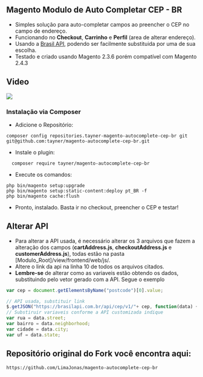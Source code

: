 ## Magento Modulo de Auto Completar CEP - BR

- Simples solução para auto-completar campos ao preencher o CEP no campo de endereço.
- Funcionando no **Checkout**, **Carrinho** e **Perfil** (area de alterar endereço).
- Usando a [Brasil API](https://github.com/BrasilAPI/BrasilAPI "Brasil API"), podendo ser facilmente substituida por uma de sua escolha.
- Testado e criado usando Magento 2.3.6 porém compatível com Magento 2.4.3
## Video
[![](https://i.imgur.com/1xQXqvW.gif)](https://i.imgur.com/1xQXqvW.gif)
### Instalação via Composer
- Adicione o Repositório:
```
composer config repositories.tayner-magento-autocomplete-cep-br git git@github.com:tayner/magento-autocomplete-cep-br.git
```
- Instale o plugin:
```
  composer require tayner/magento-autocomplete-cep-br
```
  
- Execute os comandos:

```
php bin/magento setup:upgrade
php bin/magento setup:static-content:deploy pt_BR -f
php bin/magento cache:flush
```
- Pronto, instalado. Basta ir no checkout, preencher o CEP e testar!
## Alterar API
- Para alterar a API usada, é necessário alterar os 3 arquivos que fazem a alteração dos campos (**cartAddress.js**, **checkoutAddress.js** e **customerAddress.js**), todas estão na pasta [Modulo_Root]/view/frontend/web/js/. 
- Altere o link da api na linha 10 de todos os arquivos citados.
- **Lembre-se** de alterar como as variaveis estão obtendo os dados, substituindo pelo vetor gerado com a API. Segue o exemplo

```javascript
var cep = document.getElementsByName("postcode")[0].value;

// API usada, substituir link
$.getJSON("https://brasilapi.com.br/api/cep/v1/"+ cep, function(data) {
// Substiruir variaveis conforme a API customizada indique
var rua = data.street; 
var bairro = data.neighborhood; 
var cidade = data.city; 
var uf = data.state;
```

## Repositório original do Fork você encontra aqui:
    https://github.com/LimaJonas/magento-autocomplete-cep-br
